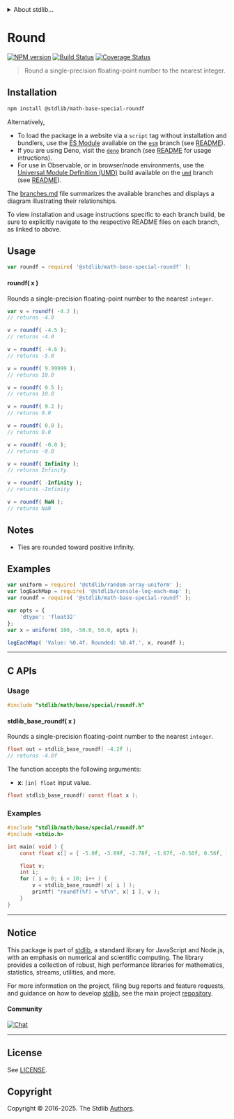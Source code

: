 <!--

@license Apache-2.0

Copyright (c) 2024 The Stdlib Authors.

Licensed under the Apache License, Version 2.0 (the "License");
you may not use this file except in compliance with the License.
You may obtain a copy of the License at

   http://www.apache.org/licenses/LICENSE-2.0

Unless required by applicable law or agreed to in writing, software
distributed under the License is distributed on an "AS IS" BASIS,
WITHOUT WARRANTIES OR CONDITIONS OF ANY KIND, either express or implied.
See the License for the specific language governing permissions and
limitations under the License.

-->


<details>
  <summary>
    About stdlib...
  </summary>
  <p>We believe in a future in which the web is a preferred environment for numerical computation. To help realize this future, we've built stdlib. stdlib is a standard library, with an emphasis on numerical and scientific computation, written in JavaScript (and C) for execution in browsers and in Node.js.</p>
  <p>The library is fully decomposable, being architected in such a way that you can swap out and mix and match APIs and functionality to cater to your exact preferences and use cases.</p>
  <p>When you use stdlib, you can be absolutely certain that you are using the most thorough, rigorous, well-written, studied, documented, tested, measured, and high-quality code out there.</p>
  <p>To join us in bringing numerical computing to the web, get started by checking us out on <a href="https://github.com/stdlib-js/stdlib">GitHub</a>, and please consider <a href="https://opencollective.com/stdlib">financially supporting stdlib</a>. We greatly appreciate your continued support!</p>
</details>

# Round

[![NPM version][npm-image]][npm-url] [![Build Status][test-image]][test-url] [![Coverage Status][coverage-image]][coverage-url] <!-- [![dependencies][dependencies-image]][dependencies-url] -->

> Round a single-precision floating-point number to the nearest integer.

<section class="installation">

## Installation

```bash
npm install @stdlib/math-base-special-roundf
```

Alternatively,

-   To load the package in a website via a `script` tag without installation and bundlers, use the [ES Module][es-module] available on the [`esm`][esm-url] branch (see [README][esm-readme]).
-   If you are using Deno, visit the [`deno`][deno-url] branch (see [README][deno-readme] for usage intructions).
-   For use in Observable, or in browser/node environments, use the [Universal Module Definition (UMD)][umd] build available on the [`umd`][umd-url] branch (see [README][umd-readme]).

The [branches.md][branches-url] file summarizes the available branches and displays a diagram illustrating their relationships.

To view installation and usage instructions specific to each branch build, be sure to explicitly navigate to the respective README files on each branch, as linked to above.

</section>

<section class="usage">

## Usage

```javascript
var roundf = require( '@stdlib/math-base-special-roundf' );
```

#### roundf( x )

Rounds a single-precision floating-point number to the nearest `integer`.

```javascript
var v = roundf( -4.2 );
// returns -4.0

v = roundf( -4.5 );
// returns -4.0

v = roundf( -4.6 );
// returns -5.0

v = roundf( 9.99999 );
// returns 10.0

v = roundf( 9.5 );
// returns 10.0

v = roundf( 9.2 );
// returns 9.0

v = roundf( 0.0 );
// returns 0.0

v = roundf( -0.0 );
// returns -0.0

v = roundf( Infinity );
// returns Infinity

v = roundf( -Infinity );
// returns -Infinity

v = roundf( NaN );
// returns NaN
```

</section>

<!-- /.usage -->

<section class="notes">

## Notes

-   Ties are rounded toward positive infinity.

</section>

<!-- /.notes -->

<section class="examples">

## Examples

<!-- eslint no-undef: "error" -->

```javascript
var uniform = require( '@stdlib/random-array-uniform' );
var logEachMap = require( '@stdlib/console-log-each-map' );
var roundf = require( '@stdlib/math-base-special-roundf' );

var opts = {
    'dtype': 'float32'
};
var x = uniform( 100, -50.0, 50.0, opts );

logEachMap( 'Value: %0.4f. Rounded: %0.4f.', x, roundf );
```

</section>

<!-- /.examples -->

<!-- C interface documentation. -->

* * *

<section class="c">

## C APIs

<!-- Section to include introductory text. Make sure to keep an empty line after the intro `section` element and another before the `/section` close. -->

<section class="intro">

</section>

<!-- /.intro -->

<!-- C usage documentation. -->

<section class="usage">

### Usage

```c
#include "stdlib/math/base/special/roundf.h"
```

#### stdlib_base_roundf( x )

Rounds a single-precision floating-point number to the nearest `integer`.

```c
float out = stdlib_base_roundf( -4.2f );
// returns -4.0f
```

The function accepts the following arguments:

-   **x**: `[in] float` input value.

```c
float stdlib_base_roundf( const float x );
```

</section>

<!-- /.usage -->

<!-- C API usage notes. Make sure to keep an empty line after the `section` element and another before the `/section` close. -->

<section class="notes">

</section>

<!-- /.notes -->

<!-- C API usage examples. -->

<section class="examples">

### Examples

```c
#include "stdlib/math/base/special/roundf.h"
#include <stdio.h>

int main( void ) {
    const float x[] = { -5.0f, -3.89f, -2.78f, -1.67f, -0.56f, 0.56f, 1.67f, 2.78f, 3.89f, 5.0f };

    float v;
    int i;
    for ( i = 0; i < 10; i++ ) {
        v = stdlib_base_roundf( x[ i ] );
        printf( "roundf(%f) = %f\n", x[ i ], v );
    }
}
```

</section>

<!-- /.examples -->

</section>

<!-- /.c -->

<!-- Section for related `stdlib` packages. Do not manually edit this section, as it is automatically populated. -->

<section class="related">

</section>

<!-- /.related -->

<!-- Section for all links. Make sure to keep an empty line after the `section` element and another before the `/section` close. -->


<section class="main-repo" >

* * *

## Notice

This package is part of [stdlib][stdlib], a standard library for JavaScript and Node.js, with an emphasis on numerical and scientific computing. The library provides a collection of robust, high performance libraries for mathematics, statistics, streams, utilities, and more.

For more information on the project, filing bug reports and feature requests, and guidance on how to develop [stdlib][stdlib], see the main project [repository][stdlib].

#### Community

[![Chat][chat-image]][chat-url]

---

## License

See [LICENSE][stdlib-license].


## Copyright

Copyright &copy; 2016-2025. The Stdlib [Authors][stdlib-authors].

</section>

<!-- /.stdlib -->

<!-- Section for all links. Make sure to keep an empty line after the `section` element and another before the `/section` close. -->

<section class="links">

[npm-image]: http://img.shields.io/npm/v/@stdlib/math-base-special-roundf.svg
[npm-url]: https://npmjs.org/package/@stdlib/math-base-special-roundf

[test-image]: https://github.com/stdlib-js/math-base-special-roundf/actions/workflows/test.yml/badge.svg?branch=main
[test-url]: https://github.com/stdlib-js/math-base-special-roundf/actions/workflows/test.yml?query=branch:main

[coverage-image]: https://img.shields.io/codecov/c/github/stdlib-js/math-base-special-roundf/main.svg
[coverage-url]: https://codecov.io/github/stdlib-js/math-base-special-roundf?branch=main

<!--

[dependencies-image]: https://img.shields.io/david/stdlib-js/math-base-special-roundf.svg
[dependencies-url]: https://david-dm.org/stdlib-js/math-base-special-roundf/main

-->

[chat-image]: https://img.shields.io/gitter/room/stdlib-js/stdlib.svg
[chat-url]: https://app.gitter.im/#/room/#stdlib-js_stdlib:gitter.im

[stdlib]: https://github.com/stdlib-js/stdlib

[stdlib-authors]: https://github.com/stdlib-js/stdlib/graphs/contributors

[umd]: https://github.com/umdjs/umd
[es-module]: https://developer.mozilla.org/en-US/docs/Web/JavaScript/Guide/Modules

[deno-url]: https://github.com/stdlib-js/math-base-special-roundf/tree/deno
[deno-readme]: https://github.com/stdlib-js/math-base-special-roundf/blob/deno/README.md
[umd-url]: https://github.com/stdlib-js/math-base-special-roundf/tree/umd
[umd-readme]: https://github.com/stdlib-js/math-base-special-roundf/blob/umd/README.md
[esm-url]: https://github.com/stdlib-js/math-base-special-roundf/tree/esm
[esm-readme]: https://github.com/stdlib-js/math-base-special-roundf/blob/esm/README.md
[branches-url]: https://github.com/stdlib-js/math-base-special-roundf/blob/main/branches.md

[stdlib-license]: https://raw.githubusercontent.com/stdlib-js/math-base-special-roundf/main/LICENSE

<!-- <related-links> -->

<!-- </related-links> -->

</section>

<!-- /.links -->
